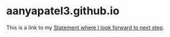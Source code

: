 # aanyapatel3.github.io


This is a link to my [Statement where I look forward to next step](lookingforward.html).
